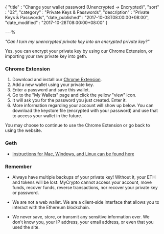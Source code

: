 {
"title" : "Change your wallet password (Unencrypted -> Encrypted)",
"sort" : "02",
"category" : "Private Keys & Passwords",
"description" : "Private Keys & Passwords",
"date_published" : "2017-10-08T08:00:00+08:00",
"date_modified" : "2017-10-28T08:00:00+08:00"
}

---%

_"Can I turn my unencrypted private key into an encrypted private key?"_

Yes, you can encrypt your private key by using our Chrome Extension, or importing your raw private key into geth.

### Chrome Extension

1. Download and install our [Chrome Extension](https://chrome.google.com/webstore/detail/mycrypto/nlbmnnijcnlegkjjpcfjclmcfggfefdm?hl=en).
2. Add a new wallet using your private key.
3. Enter a password and save this wallet.
4. Go to the "My Wallets" page and click the yellow "view" icon.
5. It will ask you for the password you just created. Enter it.
6. More information regarding your account will show up below. You can download the keystore file (encrypted with your password) and use that to access your wallet in the future.

You may choose to continue to use the Chrome Extension or go back to using the website.

### Geth

* [Instructions for Mac, Windows, and Linux can be found here](https://ethereum.stackexchange.com/questions/465/how-to-import-a-plain-private-key-into-geth-or-mist)

### Remember

* Always have multiple backups of your private key! Without it, your ETH and tokens will be lost. MyCrypto cannot access your account, move funds, recover funds, reverse transactions, nor recover your private key or password.

* We are not a web wallet. We are a client-side interface that allows you to interact with the Ethereum blockchain.

* We never save, store, or transmit any sensitive information ever. We don't know you, your IP address, your email address, or even that you used the site.</div>
